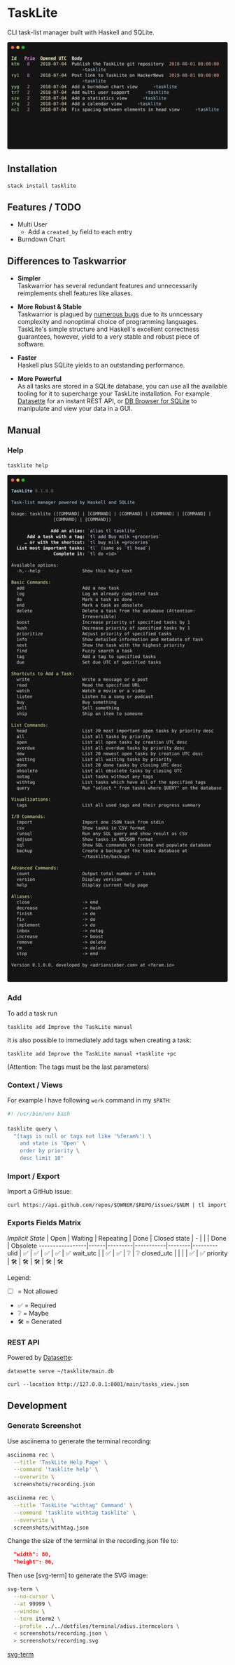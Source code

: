 # TaskLite

CLI task-list manager built with Haskell and SQLite.

<img
  src='screenshots/withtag.svg'
  alt="Screenshot of all TaskLite related tasks in the maintainer's database"
  width='600'
/>


## Installation

```shell
stack install tasklite
```

## Features / TODO

- Multi User
  - Add a `created_by` field to each entry
- Burndown Chart


## Differences to Taskwarrior

- **Simpler** \
  Taskwarrior has several redundant features and unnecessarily reimplements
  shell features like aliases.

- **More Robust & Stable** \
  Taskwarrior is plagued by [numerous bugs][TW Issues] due to its
  unncessary complexity and nonoptimal choice of programming languages.
  TaskLite's simple structure and Haskell's excellent correctness guarantees,
  however, yield to a very stable and robust piece of software.

- **Faster** \
  Haskell plus SQLite yields to an outstanding performance.

- **More Powerful** \
  As all tasks are stored in a SQLite database, you can use all the available
  tooling for it to supercharge your TaskLite installation.
  For example [Datasette] for an instant REST API, or [DB Browser for SQLite]
  to manipulate and view your data in a GUI.

[TW Issues]: https://github.com/GothenburgBitFactory/taskwarrior/issues
[Datasette]: https://github.com/simonw/datasette
[DB Browser for SQLite]: https://sqlitebrowser.org


## Manual

### Help

```shell
tasklite help
```

<img
  src='screenshots/recording.svg'
  alt='Screenshot of TaskLite help page'
  width='600'
/>


### Add

To add a task run

```shell
tasklite add Improve the TaskLite manual
```

It is also possible to immediately add tags when creating a task:

```shell
tasklite add Improve the TaskLite manual +tasklite +pc
```

(Attention: The tags must be the last parameters)


### Context / Views

For example I have following `work` command in my `$PATH`:

```bash
#! /usr/bin/env bash

tasklite query \
  "(tags is null or tags not like '%feram%') \
    and state is 'Open' \
    order by priority \
    desc limit 10"
```


### Import / Export

Import a GitHub issue:

```
curl https://api.github.com/repos/$OWNER/$REPO/issues/$NUM | tl import
```


### Exports Fields Matrix

*Implicit State* | Open | Waiting | Repeating | Done   | Closed
state            | -    |         |           | Done   | Obsolete
-----------------|------|---------|-----------|--------|---------
ulid             | ✅   |   ✅    |   ✅     |   ✅   |   ✅
wait_utc         |      |   ✅    |   ✅     |   ❔   |   ❔
closed_utc       |      |         |          |   ✅   |   ✅
priority         | 🛠   |   🛠    |   🛠     |   🛠   |   🛠

Legend:
- [ ] = Not allowed
- ✅ = Required
- ❔ = Maybe
- 🛠 = Generated


### REST API

Powered by [Datasette]:

```shell
datasette serve ~/tasklite/main.db
```

```shell
curl --location http://127.0.0.1:8001/main/tasks_view.json
```


## Development

### Generate Screenshot

Use asciinema to generate the terminal recording:

```sh
asciinema rec \
  --title 'TaskLite Help Page' \
  --command 'tasklite help' \
  --overwrite \
  screenshots/recording.json
```

```sh
asciinema rec \
  --title 'TaskLite "withtag" Command' \
  --command 'tasklite withtag tasklite' \
  --overwrite \
  screenshots/withtag.json
```

Change the size of the terminal in the recording.json file to:

```json
  "width": 80,
  "height": 86,
```

Then use [svg-term] to generate the SVG image:

```sh
svg-term \
  --no-cursor \
  --at 99999 \
  --window \
  --term iterm2 \
  --profile ../../dotfiles/terminal/adius.itermcolors \
  < screenshots/recording.json \
  > screenshots/recording.svg
```

[svg-term](https://github.com/marionebl/svg-term-cli)
